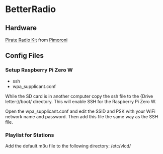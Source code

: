 # BetterRadio

## Hardware ##
[Pirate Radio Kit](https://shop.pimoroni.com/products/pirate-radio-pi-zero-w-project-kit) from [Pimoroni](https://shop.pimoroni.com/)

## Config Files ##

### Setup Raspberry Pi Zero W ###
* ssh
* wpa_supplicant.conf

While the SD card is in another computer copy the ssh file to the {Drive letter:}/boot/ directory. This will enable SSH for the Raspberry Pi Zero W.

Open the wpa_supplicant.conf and edit the SSID and PSK with your WiFi network name and password. Then add this file the same way as the SSH file.

### Playlist for Stations ###
Add the default.m3u file to the following directory: /etc/vlcd/


